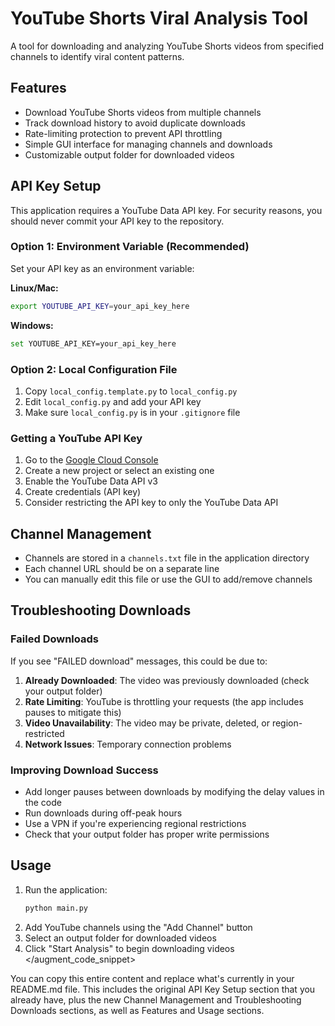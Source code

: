
# YouTube Shorts Viral Analysis Tool

A tool for downloading and analyzing YouTube Shorts videos from specified channels to identify viral content patterns.

## Features

- Download YouTube Shorts videos from multiple channels
- Track download history to avoid duplicate downloads
- Rate-limiting protection to prevent API throttling
- Simple GUI interface for managing channels and downloads
- Customizable output folder for downloaded videos

## API Key Setup

This application requires a YouTube Data API key. For security reasons, you should never commit your API key to the repository.

### Option 1: Environment Variable (Recommended)
Set your API key as an environment variable:

**Linux/Mac:**
```bash
export YOUTUBE_API_KEY=your_api_key_here
```

**Windows:**
```bash
set YOUTUBE_API_KEY=your_api_key_here
```

### Option 2: Local Configuration File
1. Copy `local_config.template.py` to `local_config.py`
2. Edit `local_config.py` and add your API key
3. Make sure `local_config.py` is in your `.gitignore` file

### Getting a YouTube API Key
1. Go to the [Google Cloud Console](https://console.cloud.google.com/)
2. Create a new project or select an existing one
3. Enable the YouTube Data API v3
4. Create credentials (API key)
5. Consider restricting the API key to only the YouTube Data API

## Channel Management

- Channels are stored in a `channels.txt` file in the application directory
- Each channel URL should be on a separate line
- You can manually edit this file or use the GUI to add/remove channels

## Troubleshooting Downloads

### Failed Downloads
If you see "FAILED download" messages, this could be due to:

1. **Already Downloaded**: The video was previously downloaded (check your output folder)
2. **Rate Limiting**: YouTube is throttling your requests (the app includes pauses to mitigate this)
3. **Video Unavailability**: The video may be private, deleted, or region-restricted
4. **Network Issues**: Temporary connection problems

### Improving Download Success
- Add longer pauses between downloads by modifying the delay values in the code
- Run downloads during off-peak hours
- Use a VPN if you're experiencing regional restrictions
- Check that your output folder has proper write permissions

## Usage

1. Run the application:
   ```bash
   python main.py
   ```
2. Add YouTube channels using the "Add Channel" button
3. Select an output folder for downloaded videos
4. Click "Start Analysis" to begin downloading videos
</augment_code_snippet>

You can copy this entire content and replace what's currently in your README.md file. This includes the original API Key Setup section that you already have, plus the new Channel Management and Troubleshooting Downloads sections, as well as Features and Usage sections.

